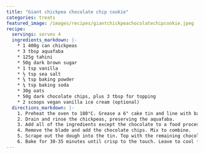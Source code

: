 ```yaml
---
title: "Giant chickpea chocolate chip cookie"
categories: treats
featured_image: /images/recipes/giantchickpeachocolatechipcookie.jpeg
recipe:
  servings: serves 4
  ingredients_markdown: |-
    * 1 400g can chickpeas
    * 3 tbsp aquafaba 
    * 125g tahini
    * 50g dark brown sugar
    * 1 tsp vanilla
    * ½ tsp sea salt
    * ¼ tsp baking powder
    * ¼ tsp baking soda
    * 30g oats
    * 50g dark chocolate chips, plus 3 tbsp for topping
    * 2 scoops vegan vanilla ice cream (optional)
  directions_markdown: |-
    1. Preheat the oven to 180°C. Grease a 6" cake tin and line with baking paper. 
    2. Drain and rinse the chickpeas, preserving the aquafaba.
    3. Add all of the ingredients except the chocolate to a food processor. Process until smooth.
    4. Remove the blade and add the chocolate chips. Mix to combine.
    5. Scrape out the dough into the tin. Top with the remaining chocolate chips.
    6. Bake for 30-35 minutes until crisp to the touch. Leave to cool for 10 minutes, then serve warm, topped with ice cream if desired.
---
```

